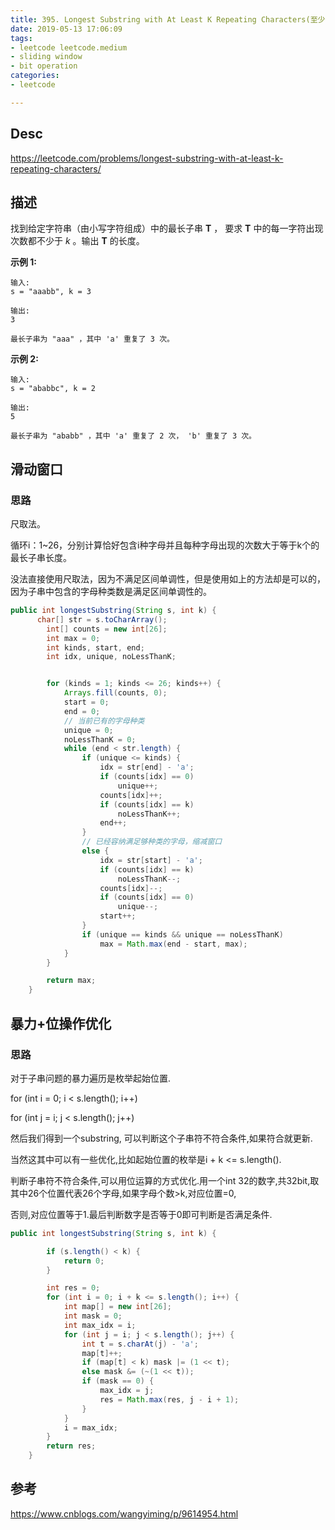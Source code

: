 ```yaml
---
title: 395. Longest Substring with At Least K Repeating Characters(至少有K个重复字符的最长子串)
date: 2019-05-13 17:06:09
tags:
- leetcode leetcode.medium
- sliding window
- bit operation
categories:
- leetcode

---
```


## Desc

https://leetcode.com/problems/longest-substring-with-at-least-k-repeating-characters/

## 描述

找到给定字符串（由小写字符组成）中的最长子串 **T** ， 要求 **T** 中的每一字符出现次数都不少于 *k* 。输出 **T** 的长度。

<!--more-->

**示例 1:**

```
输入:
s = "aaabb", k = 3

输出:
3

最长子串为 "aaa" ，其中 'a' 重复了 3 次。
```

**示例 2:**

```
输入:
s = "ababbc", k = 2

输出:
5

最长子串为 "ababb" ，其中 'a' 重复了 2 次， 'b' 重复了 3 次。
```



## 滑动窗口

### 思路

尺取法。

循环i：1~26，分别计算恰好包含i种字母并且每种字母出现的次数大于等于k个的最长子串长度。

没法直接使用尺取法，因为不满足区间单调性，但是使用如上的方法却是可以的，因为子串中包含的字母种类数是满足区间单调性的。

```java
public int longestSubstring(String s, int k) {
      char[] str = s.toCharArray();
        int[] counts = new int[26];
        int max = 0;
        int kinds, start, end;
        int idx, unique, noLessThanK;


        for (kinds = 1; kinds <= 26; kinds++) {
            Arrays.fill(counts, 0);
            start = 0;
            end = 0;
            // 当前已有的字母种类
            unique = 0;
            noLessThanK = 0;
            while (end < str.length) {
                if (unique <= kinds) {
                    idx = str[end] - 'a';
                    if (counts[idx] == 0)
                        unique++;
                    counts[idx]++;
                    if (counts[idx] == k)
                        noLessThanK++;
                    end++;
                }
                // 已经容纳满足够种类的字母，缩减窗口
                else {
                    idx = str[start] - 'a';
                    if (counts[idx] == k)
                        noLessThanK--;
                    counts[idx]--;
                    if (counts[idx] == 0)
                        unique--;
                    start++;
                }
                if (unique == kinds && unique == noLessThanK)
                    max = Math.max(end - start, max);
            }
        }

        return max;
    }
```





## 暴力+位操作优化

### 思路

对于子串问题的暴力遍历是枚举起始位置.   

for (int i = 0; i < s.length(); i++) 

   for (int j = i; j < s.length(); j++) 

然后我们得到一个substring, 可以判断这个子串符不符合条件,如果符合就更新.

当然这其中可以有一些优化,比如起始位置的枚举是i + k <= s.length().

判断子串符不符合条件,可以用位运算的方式优化.用一个int 32的数字,共32bit,取其中26个位置代表26个字母,如果字母个数>k,对应位置=0,

否则,对应位置等于1.最后判断数字是否等于0即可判断是否满足条件.

```java
public int longestSubstring(String s, int k) {

        if (s.length() < k) {
            return 0;
        }

        int res = 0;
        for (int i = 0; i + k <= s.length(); i++) {
            int map[] = new int[26];
            int mask = 0;
            int max_idx = i;
            for (int j = i; j < s.length(); j++) {
                int t = s.charAt(j) - 'a';
                map[t]++;
                if (map[t] < k) mask |= (1 << t);
                else mask &= (~(1 << t));
                if (mask == 0) {
                    max_idx = j;
                    res = Math.max(res, j - i + 1);
                }
            }
            i = max_idx;
        }
        return res;
    }
```





## 参考

https://www.cnblogs.com/wangyiming/p/9614954.html